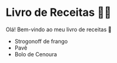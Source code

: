 # Livro de Receitas :man_cook:

Olá! Bem-vindo ao meu livro de receitas :wave:

- Strogonoff de frango
- Pavê
- Bolo de Cenoura
